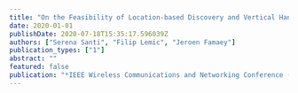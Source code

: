 ```yaml
---
title: "On the Feasibility of Location-based Discovery and Vertical Handover in IEEE 802.11ah"
date: 2020-01-01
publishDate: 2020-07-18T15:35:17.596039Z
authors: ["Serena Santi", "Filip Lemic", "Jeroen Famaey"]
publication_types: ["1"]
abstract: ""
featured: false
publication: "*IEEE Wireless Communications and Networking Conference (WCNC)*"
---
```


